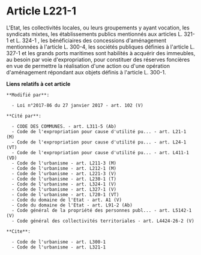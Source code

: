 # Article L221-1

L'Etat, les collectivités locales, ou leurs groupements y ayant vocation, les syndicats mixtes, les établissements publics
mentionnés aux articles L. 321-1 et L. 324-1 , les bénéficiaires des concessions d'aménagement mentionnées à l'article L.
300-4, les sociétés publiques définies à l'article L. 327-1 et les grands ports maritimes sont habilités à acquérir des
immeubles, au besoin par voie d'expropriation, pour constituer des réserves foncières en vue de permettre la réalisation
d'une action ou d'une opération d'aménagement répondant aux objets définis à l'article L. 300-1.

**Liens relatifs à cet article**

	**Modifié par**:

	  - Loi n°2017-86 du 27 janvier 2017 - art. 102 (V)

	**Cité par**:

	  - CODE DES COMMUNES. - art. L311-5 (Ab)
	  - Code de l'expropriation pour cause d'utilité pu... - art. L21-1 (M)
	  - Code de l'expropriation pour cause d'utilité pu... - art. L24-1 (VT)
	  - Code de l'expropriation pour cause d'utilité pu... - art. L411-1 (VD)
	  - Code de l'urbanisme - art. L211-3 (M)
	  - Code de l'urbanisme - art. L212-1 (M)
	  - Code de l'urbanisme - art. L221-3 (V)
	  - Code de l'urbanisme - art. L230-1 (T)
	  - Code de l'urbanisme - art. L324-1 (V)
	  - Code de l'urbanisme - art. L327-1 (V)
	  - Code de l'urbanisme - art. L720-1 (VT)
	  - Code du domaine de l'Etat - art. A1 (V)
	  - Code du domaine de l'Etat - art. L91-2 (Ab)
	  - Code général de la propriété des personnes publ... - art. L5142-1 (V)
	  - Code général des collectivités territoriales - art. L4424-26-2 (V)

	**Cite**:

	  - Code de l'urbanisme - art. L300-1
	  - Code de l'urbanisme - art. L321-1
